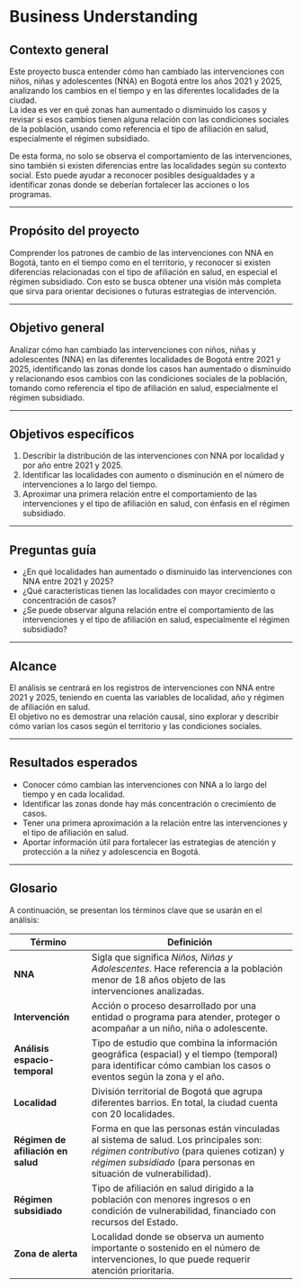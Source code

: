 # Business Understanding

## Contexto general
Este proyecto busca entender cómo han cambiado las intervenciones con niños, niñas y adolescentes (NNA) en Bogotá entre los años 2021 y 2025, analizando los cambios en el tiempo y en las diferentes localidades de la ciudad.  
La idea es ver en qué zonas han aumentado o disminuido los casos y revisar si esos cambios tienen alguna relación con las condiciones sociales de la población, usando como referencia el tipo de afiliación en salud, especialmente el régimen subsidiado.  

De esta forma, no solo se observa el comportamiento de las intervenciones, sino también si existen diferencias entre las localidades según su contexto social. Esto puede ayudar a reconocer posibles desigualdades y a identificar zonas donde se deberían fortalecer las acciones o los programas.  

---

## Propósito del proyecto
Comprender los patrones de cambio de las intervenciones con NNA en Bogotá, tanto en el tiempo como en el territorio, y reconocer si existen diferencias relacionadas con el tipo de afiliación en salud, en especial el régimen subsidiado. Con esto se busca obtener una visión más completa que sirva para orientar decisiones o futuras estrategias de intervención.  

---

## Objetivo general
Analizar cómo han cambiado las intervenciones con niños, niñas y adolescentes (NNA) en las diferentes localidades de Bogotá entre 2021 y 2025, identificando las zonas donde los casos han aumentado o disminuido y relacionando esos cambios con las condiciones sociales de la población, tomando como referencia el tipo de afiliación en salud, especialmente el régimen subsidiado.  

---

## Objetivos específicos
1. Describir la distribución de las intervenciones con NNA por localidad y por año entre 2021 y 2025.  
2. Identificar las localidades con aumento o disminución en el número de intervenciones a lo largo del tiempo.  
3. Aproximar una primera relación entre el comportamiento de las intervenciones y el tipo de afiliación en salud, con énfasis en el régimen subsidiado.  

---

## Preguntas guía
- ¿En qué localidades han aumentado o disminuido las intervenciones con NNA entre 2021 y 2025?  
- ¿Qué características tienen las localidades con mayor crecimiento o concentración de casos?  
- ¿Se puede observar alguna relación entre el comportamiento de las intervenciones y el tipo de afiliación en salud, especialmente el régimen subsidiado?  

---

## Alcance
El análisis se centrará en los registros de intervenciones con NNA entre 2021 y 2025, teniendo en cuenta las variables de localidad, año y régimen de afiliación en salud.  
El objetivo no es demostrar una relación causal, sino explorar y describir cómo varían los casos según el territorio y las condiciones sociales.  

---

## Resultados esperados
- Conocer cómo cambian las intervenciones con NNA a lo largo del tiempo y en cada localidad.  
- Identificar las zonas donde hay más concentración o crecimiento de casos.  
- Tener una primera aproximación a la relación entre las intervenciones y el tipo de afiliación en salud.  
- Aportar información útil para fortalecer las estrategias de atención y protección a la niñez y adolescencia en Bogotá.  

---

##  Glosario
A continuación, se presentan los términos clave que se usarán en el análisis:  

| **Término** | **Definición** |
|--------------|----------------|
| **NNA** | Sigla que significa *Niños, Niñas y Adolescentes*. Hace referencia a la población menor de 18 años objeto de las intervenciones analizadas. |
| **Intervención** | Acción o proceso desarrollado por una entidad o programa para atender, proteger o acompañar a un niño, niña o adolescente. |
| **Análisis espacio-temporal** | Tipo de estudio que combina la información geográfica (espacial) y el tiempo (temporal) para identificar cómo cambian los casos o eventos según la zona y el año. |
| **Localidad** | División territorial de Bogotá que agrupa diferentes barrios. En total, la ciudad cuenta con 20 localidades. |
| **Régimen de afiliación en salud** | Forma en que las personas están vinculadas al sistema de salud. Los principales son: *régimen contributivo* (para quienes cotizan) y *régimen subsidiado* (para personas en situación de vulnerabilidad). |
| **Régimen subsidiado** | Tipo de afiliación en salud dirigido a la población con menores ingresos o en condición de vulnerabilidad, financiado con recursos del Estado. |
| **Zona de alerta** | Localidad donde se observa un aumento importante o sostenido en el número de intervenciones, lo que puede requerir atención prioritaria. |
